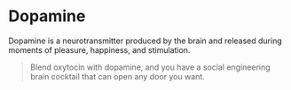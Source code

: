 # Dopamine

Dopamine is a neurotransmitter produced by the brain and released during moments of pleasure, happiness, and stimulation.

> Blend oxytocin with dopamine, and you have a social engineering brain cocktail that can open any door you want.
